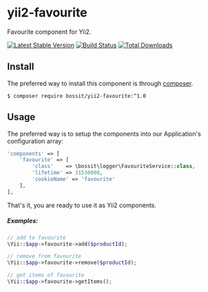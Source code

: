 # yii2-favourite

Favourite component for Yii2.

[![Latest Stable Version](https://poser.pugx.org/bossit/yii2-favourite/v/stable)](https://packagist.org/packages/bossit/yii2-favourite)
[![Build Status](https://travis-ci.org/bossit/yii2-favourite.svg?branch=master)](https://travis-ci.org/bossit/yii2-favourite)
[![Total Downloads](https://poser.pugx.org/bossit/yii2-favourite/downloads)](https://packagist.org/packages/bossit/yii2-favourite)

## Install

The preferred way to install this component is through [composer](https://getcomposer.org/download/).

```
$ composer require bossit/yii2-favourite:^1.0  
```

## Usage

The preferred way is to setup the components into our Application's configuration array:

```php
'components' => [
    'favourite' => [
        'class'    => \bossit\logger\FavouriteService::class,
        'lifetime' => 31536000,
        'cookieName' => 'favourite'
    ],
],
```

That's it, you are ready to use it as Yii2 components.


##### Examples:
```php
// add to favourite
\Yii::$app->favourite->add($productId);

// remove from favourite
\Yii::$app->favourite->remove($productId);

// get items of favourite
\Yii::$app->favourite->getItems();
```